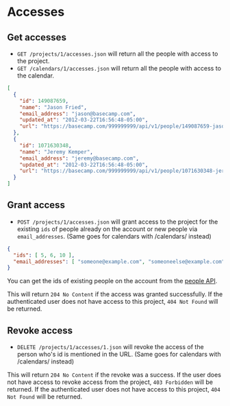 Accesses
========

Get accesses
------------

* `GET /projects/1/accesses.json` will return all the people with access to the project.
* `GET /calendars/1/accesses.json` will return all the people with access to the calendar.

```json
[
  {
    "id": 149087659,
    "name": "Jason Fried",
    "email_address": "jason@basecamp.com",
    "updated_at": "2012-03-22T16:56:48-05:00",
    "url": "https://basecamp.com/999999999/api/v1/people/149087659-jason-fried.json"
  },
  {
    "id": 1071630348,
    "name": "Jeremy Kemper",
    "email_address": "jeremy@basecamp.com",
    "updated_at": "2012-03-22T16:56:48-05:00",
    "url": "https://basecamp.com/999999999/api/v1/people/1071630348-jeremy-kemper.json"
  }
]
```


Grant access
------------

* `POST /projects/1/accesses.json` will grant access to the project for the existing `ids` of people already on the account or new people via `email_addresses`. (Same goes for calendars with /calendars/ instead)

```json
{
  "ids": [ 5, 6, 10 ],
  "email_addresses": [ "someone@example.com", "someoneelse@example.com" ]
}
```

You can get the ids of existing people on the account from the [people API](https://github.com/basecamp/bcx-api/blob/master/sections/people.md).

This will return `204 No Content` if the access was granted successfully. If the authenticated user does not have access to this project, `404 Not Found` will be returned.


Revoke access
-------------

* `DELETE /projects/1/accesses/1.json` will revoke the access of the person who's id is mentioned in the URL.  (Same goes for calendars with /calendars/ instead)

This will return `204 No Content` if the revoke was a success. If the user does not have access to revoke access from the project, `403 Forbidden` will be returned. If the authenticated user does not have access to this project, `404 Not Found` will be returned.
